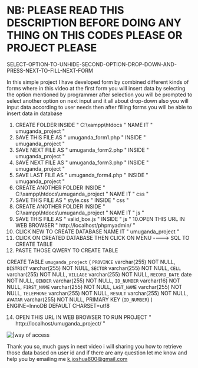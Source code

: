 # NB: PLEASE READ THIS DESCRIPTION BEFORE DOING ANY THING ON THIS CODES PLEASE OR PROJECT PLEASE

SELECT-OPTION-TO-UNHIDE-SECOND-OPTION-DROP-DOWN-AND-PRESS-NEXT-TO-FILL-NEXT-FORM

In this simple project I have developed form by combined different kinds of forms
where in this video at the first form you will insert data by selecting the option mentioned by programmer 
after selection you will be prompted to select another option on next input and it all about drop-down 
also you will input data according to user needs then after filling forms you will be able to insert data in database 

1. CREATE FOLDER INSIDE " C:\xampp\htdocs " NAME IT " umuganda_project "
2. SAVE THIS FILE AS " umuganda_form1.php " INSIDE " umuganda_project "
3. SAVE NEXT FILE AS " umuganda_form2.php " INSIDE " umuganda_project "
4. SAVE NEXT FILE AS " umuganda_form3.php " INSIDE " umuganda_project "
5. SAVE LAST FILE AS " umuganda_form4.php " INSIDE " umuganda_project "
6. CREATE ANOTHER FOLDER INSIDE " C:\xampp\htdocs\umuganda_project " NAME IT " css "
7. SAVE THIS FILE AS " style.css " INSIDE " css "
8. CREATE ANOTHER FOLDER INSIDE " C:\xampp\htdocs\umuganda_project " NAME IT " js "
9. SAVE THIS FILE AS " valid_box.js " INSIDE " js "
10.OPEN THIS URL IN WEB BROWSER " http://localhost/phpmyadmin/ "
11. CLICK NEW TO CREATE DATABASE NAME IT " umuganda_project "
12. CLICK ON CREATED DATABASE THEN CLICK ON MENU ----> SQL  TO CREATE TABLE
13. PASTE THOSE QWERY TO CREATE TABLE

CREATE TABLE `umuganda_project` (
 `PROVINCE` varchar(255) NOT NULL,
 `DISTRICT` varchar(255) NOT NULL,
 `SECTOR` varchar(255) NOT NULL,
 `CELL` varchar(255) NOT NULL,
 `VILLAGE` varchar(255) NOT NULL,
 `RECORD_DATE` date NOT NULL,
 `GENDER` varchar(255) NOT NULL,
 `ID_NUMBER` varchar(16) NOT NULL,
 `FIRST_NAME` varchar(255) NOT NULL,
 `LAST_NAME` varchar(255) NOT NULL,
 `TELEPHONE` varchar(255) NOT NULL,
 `RESULT` varchar(255) NOT NULL,
 `AVATAR` varchar(255) NOT NULL,
 PRIMARY KEY (`ID_NUMBER`)
) ENGINE=InnoDB DEFAULT CHARSET=utf8


14. OPEN THIS URL IN WEB BROWSER TO RUN PROJECT " http://localhost/umuganda_project/ "

![|way of access](SELECTOPTIONTOUNHIDESECONDO.gif)


Thank you so, much guys in next video i will sharing you how to retrieve those data based on user id
and if there are any question let me know and help you by emailing me k.joshua800@gmail.com 
